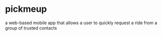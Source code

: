 # pickmeup
a web-based mobile app that allows a user to quickly request a ride from a group of trusted contacts
